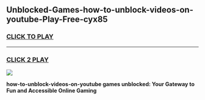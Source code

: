 
## Unblocked-Games-how-to-unblock-videos-on-youtube-Play-Free-cyx85
<h3>
<a href="https://premium76.site?title=how-to-unblock-videos-on-youtube&ref=20M">CLICK TO PLAY</a></h3>
<hr>

<h3>
<a href="https://premium76.site?title=how-to-unblock-videos-on-youtube&ref=20M">CLICK 2 PLAY</a>
  
</h3>

<a href="https://premium76.site?title=how-to-unblock-videos-on-youtube&ref=19M"><img src="https://clearcache.store/games.png"></a>


**how-to-unblock-videos-on-youtube games unblocked: Your Gateway to Fun and Accessible Online Gaming**
